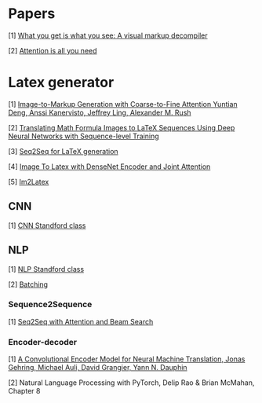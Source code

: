 # Papers

[1] [What you get is what you see: A visual markup decompiler](https://arxiv.org/pdf/1609.04938v1.pdf)

[2] [Attention is all you need](https://papers.nips.cc/paper/2017/file/3f5ee243547dee91fbd053c1c4a845aa-Paper.pdf)

# Latex generator

[1] [Image-to-Markup Generation with Coarse-to-Fine Attention
Yuntian Deng, Anssi Kanervisto, Jeffrey Ling, Alexander M. Rush](http://lstm.seas.harvard.edu/latex/)

[2] [Translating Math Formula Images to LaTeX Sequences Using Deep
Neural Networks with Sequence-level Training](https://arxiv.org/pdf/1908.11415.pdf)

[3] [Seq2Seq for LaTeX generation](https://guillaumegenthial.github.io/image-to-latex.html)

[4] [Image To Latex with DenseNet Encoder and Joint Attention](https://www.sciencedirect.com/science/article/pii/S1877050919302686)

[5] [Im2Latex](https://github.com/luopeixiang/im2latex)

## CNN

[1] [CNN Standford class](https://cs231n.github.io/)

## NLP

[1] [NLP Standford class](https://web.stanford.edu/class/cs224n/)

[2] [Batching](https://www.youtube.com/watch?v=U4WB9p6ODjM)

### Sequence2Sequence

[1] [Seq2Seq with Attention and Beam Search](https://guillaumegenthial.github.io/sequence-to-sequence.html)

### Encoder-decoder

[1] [A Convolutional Encoder Model for Neural Machine Translation, Jonas Gehring, Michael Auli, David Grangier, Yann N. Dauphin](https://research.fb.com/wp-content/uploads/2017/11/convolutional-encoder-model-45.pdf)

[2] Natural Language Processing with PyTorch, Delip Rao & Brian McMahan, Chapter 8
